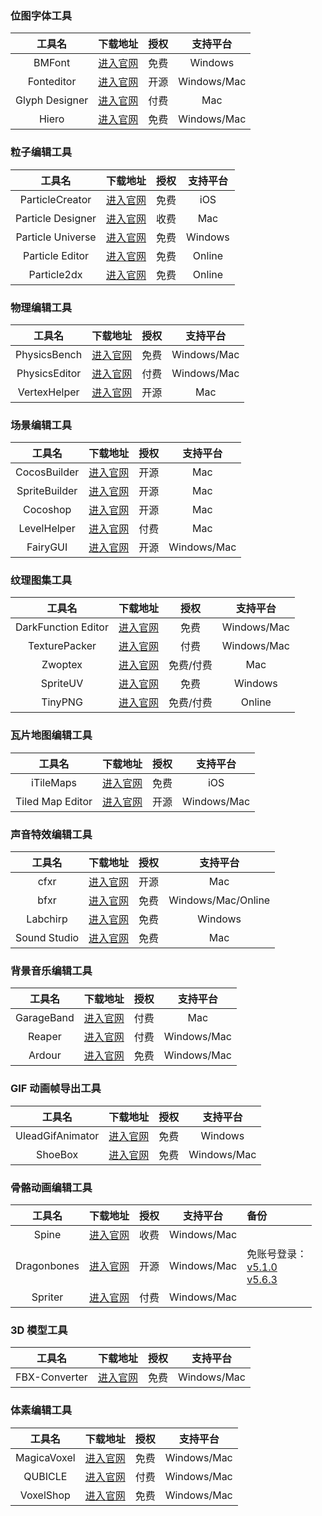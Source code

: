 ### 位图字体工具

|     工具名     |                        下载地址                         | 授权 |  支持平台   |
| :------------: | :-----------------------------------------------------: | :--: | :---------: |
|     BMFont     |  [进入官网](http://www.angelcode.com/products/bmfont)   | 免费 |   Windows   |
|   Fonteditor   |     [进入官网](http://code.google.com/p/fonteditor)     | 开源 | Windows/Mac |
| Glyph Designer |     [进入官网](http://glyphdesigner.71squared.com/)     | 付费 |     Mac     |
|     Hiero      | [进入官网](https://github.com/libgdx/libgdx/wiki/Hiero) | 免费 | Windows/Mac |

### 粒子编辑工具

|      工具名       |                                         下载地址                                          | 授权 | 支持平台 |
| :---------------: | :---------------------------------------------------------------------------------------: | :--: | :------: |
|  ParticleCreator  | [进入官网](https://itunes.apple.com/us/app/particle-creator-for-cocos2d/id564925232?mt=8) | 免费 |   iOS    |
| Particle Designer |                    [进入官网](http://particledesigner.71squared.com/)                     | 收费 |   Mac    |
| Particle Universe |            [进入官网](http://www.ogre3d.org/tikiwiki/Particle+Universe+plugin)            | 免费 | Windows  |
|  Particle Editor  |                [进入官网](http://onebyonedesign.com/flash/particleeditor/)                | 免费 |  Online  |
|    Particle2dx    |                     [进入官网](http://www.effecthub.com/particle2dx)                      | 免费 |  Online  |

### 物理编辑工具

|    工具名     |                          下载地址                          | 授权 |  支持平台   |
| :-----------: | :--------------------------------------------------------: | :--: | :---------: |
| PhysicsBench  | [进入官网](https://sourceforge.net/projects/physicsbench/) | 免费 | Windows/Mac |
| PhysicsEditor |    [进入官网](https://www.codeandweb.com/physicseditor)    | 付费 | Windows/Mac |
| VertexHelper  |  [进入官网](https://github.com/jfahrenkrug/VertexHelper)   | 开源 |     Mac     |

### 场景编辑工具

|    工具名     |                      下载地址                       | 授权 |  支持平台   |
| :-----------: | :-------------------------------------------------: | :--: | :---------: |
| CocosBuilder  | [进入官网](https://github.com/cocos2d/CocosBuilder) | 开源 |     Mac     |
| SpriteBuilder |      [进入官网](http://www.spritebuilder.com/)      | 开源 |     Mac     |
|   Cocoshop    |   [进入官网](https://github.com/andrew0/cocoshop)   | 开源 |     Mac     |
|  LevelHelper  |      [进入官网](http://www.gamedevhelper.com/)      | 付费 |     Mac     |
|   FairyGUI    |        [进入官网](http://www.fairygui.com/)         | 开源 | Windows/Mac |

### 纹理图集工具

|       工具名        |                       下载地址                       |   授权    |  支持平台   |
| :-----------------: | :--------------------------------------------------: | :-------: | :---------: |
| DarkFunction Editor |     [进入官网](http://darkfunction.com/editor/)      |   免费    | Windows/Mac |
|    TexturePacker    | [进入官网](https://www.codeandweb.com/texturepacker) |   付费    | Windows/Mac |
|       Zwoptex       |       [进入官网](https://zwopple.com/zwoptex/)       | 免费/付费 |     Mac     |
|      SpriteUV       |         [进入官网](http://www.spriteuv.com/)         |   免费    |   Windows   |
|       TinyPNG       |           [进入官网](https://tinypng.com/)           | 免费/付费 |   Online    |

### 瓦片地图编辑工具

|      工具名      |               下载地址                | 授权 |  支持平台   |
| :--------------: | :-----------------------------------: | :--: | :---------: |
|    iTileMaps     |  [进入官网](https://www.klemix.com/)  | 免费 |     iOS     |
| Tiled Map Editor | [进入官网](http://www.mapeditor.org/) | 开源 | Windows/Mac |

### 声音特效编辑工具

|    工具名    |                        下载地址                        | 授权 |      支持平台      |
| :----------: | :----------------------------------------------------: | :--: | :----------------: |
|     cfxr     |       [进入官网](http://thirdcog.eu/apps/cfxr/)        | 开源 |        Mac         |
|     bfxr     |            [进入官网](http://www.bfxr.net/)            | 免费 | Windows/Mac/Online |
|   Labchirp   | [进入官网](http://labbed.net/software.php?id=labchirp) | 免费 |      Windows       |
| Sound Studio |           [进入官网](http://felttip.com/ss/)           | 免费 |        Mac         |

### 背景音乐编辑工具

|   工具名   |                      下载地址                       | 授权 |  支持平台   |
| :--------: | :-------------------------------------------------: | :--: | :---------: |
| GarageBand | [进入官网](http://www.apple.com/cn/mac/garageband/) | 付费 |     Mac     |
|   Reaper   |      [进入官网](http://www.cockos.com/reaper/)      | 付费 | Windows/Mac |
|   Ardour   |           [进入官网](http://ardour.org/)            | 免费 | Windows/Mac |

### GIF 动画帧导出工具

|      工具名      |                    下载地址                     | 授权 |  支持平台   |
| :--------------: | :---------------------------------------------: | :--: | :---------: |
| UleadGifAnimator | [进入官网](http://www.crsky.com/soft/4010.html) | 免费 |   Windows   |
|     ShoeBox      |    [进入官网](http://renderhjs.net/shoebox/)    | 免费 | Windows/Mac |

### 骨骼动画编辑工具

|   工具名    |                  下载地址                   | 授权 |  支持平台   | 备份|
| :---------: | :-----------------------------------------: | :--: | :---------: | :---|
|    Spine    | [进入官网](http://zh.esotericsoftware.com/) | 收费 | Windows/Mac |
| Dragonbones |  [进入官网](http://dragonbones.github.io/)  | 开源 | Windows/Mac |免账号登录：<br>[v5.1.0](https://pan.baidu.com/s/1io5r--qzijH1N1V_BYNQgA?pwd=vpz8) <br> [v5.6.3](https://pan.baidu.com/s/1LUpwZ2A8x9PLvk48PSP2HQ?pwd=uiwz) |
|   Spriter   |   [进入官网](http://www.brashmonkey.com/)   | 付费 | Windows/Mac |

### 3D 模型工具

|    工具名     |                                              下载地址                                               | 授权 |  支持平台   |
| :-----------: | :-------------------------------------------------------------------------------------------------: | :--: | :---------: |
| FBX-Converter | [进入官网](https://www.autodesk.com/developer-network/platform-technologies/fbx-converter-archives) | 免费 | Windows/Mac |

### 体素编辑工具

|   工具名    |                   下载地址                    | 授权 |  支持平台   |
| :---------: | :-------------------------------------------: | :--: | :---------: |
| MagicaVoxel |    [进入官网](https://ephtracy.github.io/)    | 免费 | Windows/Mac |
|   QUBICLE   | [进入官网](http://www.minddesk.com/index.php) | 付费 | Windows/Mac |
|  VoxelShop  |   [进入官网](https://blackflux.com/node/11)   | 免费 | Windows/Mac |